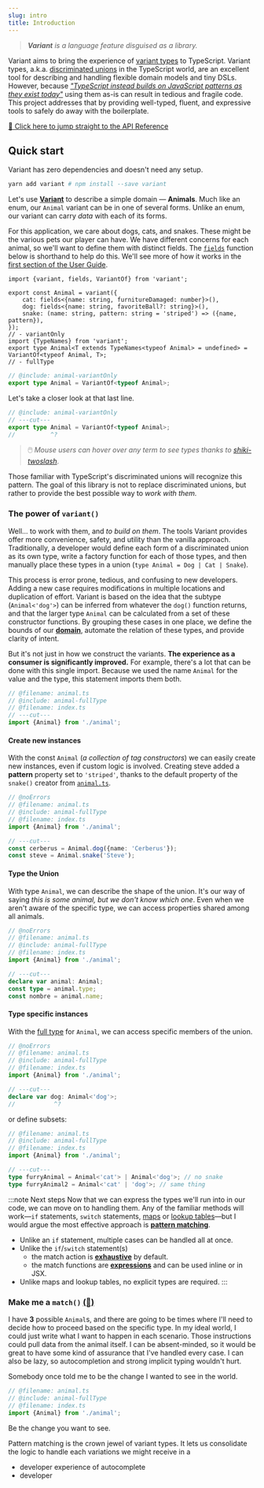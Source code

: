 ```yaml
---
slug: intro
title: Introduction
---
```

> _**Variant** is a language feature disguised as a library._

Variant aims to bring the experience of [variant types](https://dev.realworldocaml.org/variants.html) to TypeScript. Variant types, a.k.a. [discriminated unions](https://basarat.gitbook.io/typescript/type-system/discriminated-unions) in the TypeScript world, are an excellent tool for describing and handling flexible domain models and tiny DSLs. However, because [*"TypeScript instead builds on JavaScript patterns as they exist today"*](http://web.archive.org/web/20191018040436/https://www.typescriptlang.org/docs/handbook/advanced-types.html#discriminated-unions) using them as-is can result in tedious and fragile code. This project addresses that by providing well-typed, fluent, and expressive tools to safely do away with the boilerplate.

[🧠 Click here to jump straight to the API Reference](api.md)

## Quick start

Variant has zero dependencies and doesn't need any setup.

```bash
yarn add variant # npm install --save variant
```

Let's use [**Variant**](book/creation) to describe a simple domain — **Animals**. Much like an enum, our `Animal` variant can be in one of several forms. Unlike an enum, our variant can carry *data* with each of its forms. 

For this application, we care about dogs, cats, and snakes. These might be the various pets our player can have. We have different concerns for each animal, so we'll want to define them with distinct fields. The [`fields`](api#fields) function below is shorthand to help do this. We'll see more of how it works in the [first section of the User Guide](book/creation).

<a id="animal-ts"></a>

```twoslash include animal
import {variant, fields, VariantOf} from 'variant';

export const Animal = variant({
    cat: fields<{name: string, furnitureDamaged: number}>(),
    dog: fields<{name: string, favoriteBall?: string}>(),
    snake: (name: string, pattern: string = 'striped') => ({name, pattern}),
});
// - variantOnly
import {TypeNames} from 'variant';
export type Animal<T extends TypeNames<typeof Animal> = undefined> = VariantOf<typeof Animal, T>;
// - fullType

```

```ts twoslash title="animal.ts"
// @include: animal-variantOnly
export type Animal = VariantOf<typeof Animal>;

```
Let's take a closer look at that last line.

```ts twoslash
// @include: animal-variantOnly
// ---cut---
export type Animal = VariantOf<typeof Animal>;
//          ^?
```

> 🖱️ *Mouse users can hover over any term to see types thanks to [shiki-twoslash](https://shikijs.github.io/twoslash/)*.

Those familiar with TypeScript's discriminated unions will recognize this pattern. The goal of this library is not to replace discriminated unions, but rather to provide the best possible way to *work with them.*

### The power of `variant()`

Well... to work with them, and *to build on them*. The tools Variant provides offer more convenience, safety, and utility than the vanilla approach. Traditionally, a developer would define each form of a discriminated union as its own type, write a factory function for each of those types, and then manually place these types in a union (`type Animal = Dog | Cat | Snake`).

This process is error prone, tedious, and confusing to new developers. Adding a new case requires modifications in multiple locations and duplication of effort. Variant is based on the idea that the subtype (`Animal<'dog'>`) can be inferred from whatever the `dog()` function returns, and that the larger type `Animal` can be calculated from a set of these constructor functions. By grouping these cases in one place, we define the bounds of our [**domain**](glossary/#domain), automate the relation of these types, and provide clarity of intent.

But it's not just in how we construct the variants. **The experience as a consumer is significantly improved.** For example, there's a lot that can be done with this single import. Because we used the name `Animal` for the value and the type, this statement imports them both.

```ts twoslash
// @filename: animal.ts
// @include: animal-fullType
// @filename: index.ts
// ---cut---
import {Animal} from './animal';
```

#### Create new instances

With the const `Animal` (*a collection of tag constructors*) we can easily create new instances, even if custom logic is involved. Creating steve added a __pattern__ property set to `'striped'`, thanks to the default property of the `snake()` creator from [`animal.ts`](#animal-ts).  

```ts twoslash
// @noErrors
// @filename: animal.ts
// @include: animal-fullType
// @filename: index.ts
import {Animal} from './animal';

// ---cut---
const cerberus = Animal.dog({name: 'Cerberus'});
const steve = Animal.snake('Steve');
```

#### Type the Union

With type `Animal`, we can describe the shape of the union. It's our way of saying _this is some animal, but we don't know which one_. Even when we aren't aware of the specific type, we can access properties shared among all animals.

```ts twoslash
// @noErrors
// @filename: animal.ts
// @include: animal-fullType
// @filename: index.ts
import {Animal} from './animal';

// ---cut---
declare var animal: Animal;
const type = animal.type;
const nombre = animal.name;
```

#### Type specific instances

With the [full type](articles/that-type) for `Animal`, we can access specific members of the union.

```ts twoslash
// @noErrors
// @filename: animal.ts
// @include: animal-fullType
// @filename: index.ts
import {Animal} from './animal';

// ---cut---
declare var dog: Animal<'dog'>;
//           ^?
```

or define subsets:

```ts twoslash
// @filename: animal.ts
// @include: animal-fullType
// @filename: index.ts
import {Animal} from './animal';

// ---cut---
type furryAnimal = Animal<'cat'> | Animal<'dog'>; // no snake
type furryAnimal2 = Animal<'cat' | 'dog'>; // same thing
```

:::note Next steps
Now that we can express the types we'll run into in our code, we can move on to handling them. Any of the familiar methods will work—`if` statements, `switch` statements, [maps](https://developer.mozilla.org/en-US/docs/Web/JavaScript/Reference/Global_Objects/Map) or [lookup tables](https://en.wikipedia.org/wiki/Lookup_table?)—but I would argue the most effective approach is [**pattern matching**](glossary#matching).

 - Unlike an `if` statement, multiple cases can be handled all at once.
 - Unlike the `if`/`switch` statement(s)
    - the match action is [**exhaustive**](glossary#exhaustive) by default.
    - the match functions are [**expressions**](glossary#expression) and can be used inline or in JSX.
 - Unlike maps and lookup tables, no explicit types are required.
:::

### Make me a `match()` [(🎻)](https://www.youtube.com/watch?v=jVGNdB6iEeA)

I have **3** possible `Animal`s, and there are going to be times where I'll need to decide how to proceed based on the specific type. In my ideal world, I could just write what I want to happen in each scenario. Those instructions could pull data from the animal itself. I can be absent-minded, so it would be great to have some kind of assurance that I've handled every case. I can also be lazy, so autocompletion and strong implicit typing wouldn't hurt.

Somebody once told me to be the change I wanted to see in the world.

```ts twoslash
// @filename: animal.ts
// @include: animal-fullType
// @filename: index.ts
import {Animal} from './animal';


```



Be the change you want to see. 

Pattern matching is the crown jewel of variant types.  It lets us consolidate the logic to handle each variations we might receive in a 


 - developer experience of autocomplete
 - developer